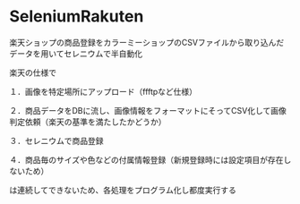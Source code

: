 # SeleniumRakuten

楽天ショップの商品登録をカラーミーショップのCSVファイルから取り込んだデータを用いてセレニウムで半自動化

楽天の仕様で

１．画像を特定場所にアップロード（ffftpなど仕様）

２．商品データをDBに流し、画像情報をフォーマットにそってCSV化して画像判定依頼（楽天の基準を満たしたかどうか）

３．セレニウムで商品登録

４．商品毎のサイズや色などの付属情報登録（新規登録時には設定項目が存在しないため）

は連続してできないため、各処理をプログラム化し都度実行する
